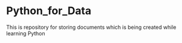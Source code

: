 # Python_for_Data

This is repository for storing documents which is being created while learning Python
